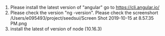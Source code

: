 1. Please install the latest version of "angular"  go to https://cli.angular.io/
2. Please check the version "ng -version". Please check the screenshort /Users/e095493/project/seedsui/Screen Shot 2019-10-15 at 8.57.35 PM.png
3. install the latest of version of node (10.16.3) 
